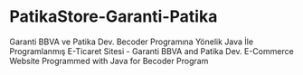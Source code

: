 # PatikaStore-Garanti-Patika
Garanti BBVA ve Patika Dev. Becoder Programına Yönelik Java İle Programlanmış E-Ticaret Sitesi - Garanti BBVA and Patika Dev. E-Commerce Website Programmed with Java for Becoder Program
